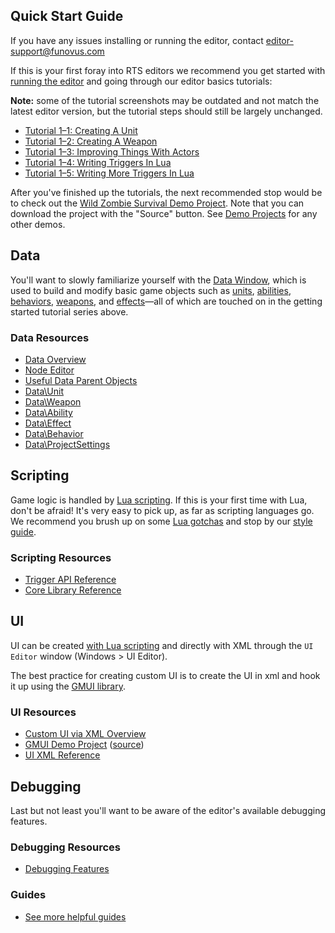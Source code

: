 ## Quick Start Guide

If you have any issues installing or running the editor, contact editor-support@funovus.com

If this is your first foray into RTS editors we recommend you get started with [running the editor](Getting-Started) and going through our editor basics tutorials:

**Note:** some of the tutorial screenshots may be outdated and not match the latest editor version, but the tutorial steps should still be largely unchanged.

* [Tutorial 1–1: Creating A Unit](Tutorial-1%E2%80%931)
* [Tutorial 1–2: Creating A Weapon](Tutorial-1%E2%80%932)
* [Tutorial 1–3: Improving Things With Actors](Tutorial-1%E2%80%933)
* [Tutorial 1–4: Writing Triggers In Lua](Tutorial-1%E2%80%934)
* [Tutorial 1–5: Writing More Triggers In Lua](Tutorial-1%E2%80%935)

After you've finished up the tutorials, the next recommended stop would be to check out the [Wild Zombie Survival Demo Project](https://platform.wildsky.dev/arcade/game/261). Note that you can download the project with the "Source" button. See [Demo Projects](Demo-Projects) for any other demos.

## Data
You'll want to slowly familiarize yourself with the [Data Window](Data), which is used to build and modify basic game objects such as [units](Data-Unit), [abilities](Data-Ability), [behaviors](Data-Behavior), [weapons](Data-Weapon), and [effects](Data-Effect)—all of which are touched on in the getting started tutorial series above.

### Data Resources
* [Data Overview](Data)
* [Node Editor](Data-Node-Editor)
* [Useful Data Parent Objects](Useful-Data-Parent-Objects)
* [Data\Unit](Data-Unit)
* [Data\Weapon](Data-Weapon)
* [Data\Ability](Data-Ability)
* [Data\Effect](Data-Effect)
* [Data\Behavior](Data-Behavior)
* [Data\ProjectSettings](Data-ProjectSetting)

## Scripting
Game logic is handled by [Lua scripting](https://www.lua.org/pil/1.html). If this is your first time with Lua, don't be afraid! It's very easy to pick up, as far as scripting languages go. We recommend you brush up on some [Lua gotchas](https://www.luafaq.org/gotchas.html) and stop by our [style guide](https://funovus.notion.site/Lua-Scripting-8f54f72df8044482a37463180a15fc79).

### Scripting Resources
* [Trigger API Reference](Trigger-API-Reference)
* [Core Library Reference](Mods-Core-Overview)

## UI
UI can be created [with Lua scripting](Trigger-API-Reference#custom-ui) and directly with XML through the `UI Editor` window (Windows > UI Editor).

The best practice for creating custom UI is to create the UI in xml and hook it up using the [GMUI library](Mods-GMUI-Overview).

### UI Resources
* [Custom UI via XML Overview](Using-XML-For-UI)
* [GMUI Demo Project](https://platform.wildsky.dev/arcade/game/576) ([source](https://platform.wildsky.dev/api/store/project/576/source))
* [UI XML Reference](Ui-XML)

## Debugging
Last but not least you'll want to be aware of the editor's available debugging features.

### Debugging Resources
* [Debugging Features](Debugging-Features)

### Guides
* [See more helpful guides](https://www.notion.so/funovus/ada979ff3c6d48ee9482633fa776cdf5?v=1e8ba7c02f6049dea1339bab0f2ef702&pvs=4)